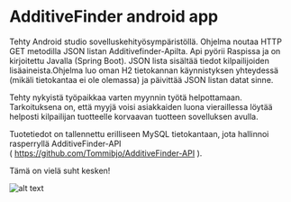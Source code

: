 # AdditiveFinder android app

Tehty Android studio sovelluskehityösympäristöllä.
Ohjelma noutaa HTTP GET metodilla JSON listan Additivefinder-Apilta. Api pyörii Raspissa ja on kirjoitettu Javalla (Spring Boot). JSON lista sisältää tiedot kilpailijoiden lisäaineista.Ohjelma luo oman H2 tietokannan käynnistyksen yhteydessä (mikäli tietokantaa ei ole olemassa) ja päivittää JSON listan datat sinne. 

Tehty nykyistä työpaikkaa varten myynnin työtä helpottamaan. Tarkoituksena on, että myyjä voisi asiakkaiden luona vieraillessa löytää helposti kilpailijan tuotteelle korvaavan tuotteen sovelluksen avulla.

Tuotetiedot on tallennettu erilliseen MySQL tietokantaan, jota hallinnoi rasperryllä AdditiveFinder-API <br/> ( https://github.com/Tommibjo/AdditiveFinder-API ).

Tämä on vielä suht kesken!

![alt text](https://i.imgur.com/0OA0VQM.png)


